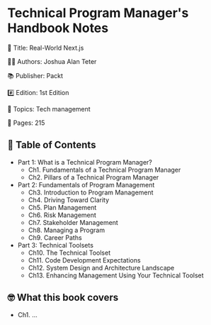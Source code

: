 # Technical Program Manager's Handbook Notes

📕 Title: Real-World Next.js

👨‍💻 Authors: Joshua Alan Teter

📚 Publisher: Packt

#️⃣ Edition: 1st Edition

💾 Topics: Tech management

📄 Pages: 215

## 📝 Table of Contents

- Part 1: What is a Technical Program Manager?
  - Ch1. Fundamentals of a Technical Program Manager
  - Ch2. Pillars of a Technical Program Manager
- Part 2: Fundamentals of Program Management
  - Ch3. Introduction to Program Management
  - Ch4. Driving Toward Clarity
  - Ch5. Plan Management
  - Ch6. Risk Management
  - Ch7. Stakeholder Management
  - Ch8. Managing a Program
  - Ch9. Career Paths
- Part 3: Technical Toolsets
  - Ch10. The Technical Toolset
  - Ch11. Code Development Expectations
  - Ch12. System Design and Architecture Landscape
  - Ch13. Enhancing Management Using Your Technical Toolset

## 🤓 What this book covers

- Ch1. ...
